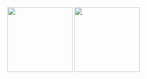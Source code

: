 

<!--
**eliuabdiel/eliuabdiel** is a ✨ _special_ ✨ repository because its `README.md` (this file) appears on your GitHub profile.

Here are some ideas to get you started:

- 🔭 I’m currently working on ...
- 🌱 I’m currently learning ...
- 👯 I’m looking to collaborate on ...
- 🤔 I’m looking for help with ...
- 💬 Ask me about ...
- 📫 How to reach me: ...
- 😄 Pronouns: ...
- ⚡ Fun fact: ...
-->

<div>
  <img align="center" height="150px" src="https://github-readme-stats.vercel.app/api?username=eliuabdiel&show_icons=true&theme=radical">
  <img align="center" height="150px" src="https://github-readme-stats.vercel.app/api/top-langs/?username=eliuabdiel&layout=compact&theme=radical">
</div>


